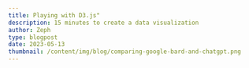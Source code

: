 ```yaml
---
title: Playing with D3.js"
description: 15 minutes to create a data visualization
author: Zeph
type: blogpost
date: 2023-05-13
thumbnail: /content/img/blog/comparing-google-bard-and-chatgpt.png
---
```


<PlayingWithD3JS />